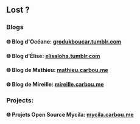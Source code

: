## Lost ?

### Blogs

#### 🌐 Blog d'Océane: [grodukboucar.tumblr.com](https://grodukboucar.tumblr.com/)

#### 🌐 Blog d'Élise: [elisaloha.tumblr.com](https://elisaloha.tumblr.com/)

#### 🌐 Blog de Mathieu: [mathieu.carbou.me](https://mathieu.carbou.me)

#### 🌐 Blog de Mireille: [mireille.carbou.me](https://mireille.carbou.me/)

### Projects:

#### 🌐 Projets Open Source Mycila: [mycila.carbou.me](https://mycila.carbou.me/)
